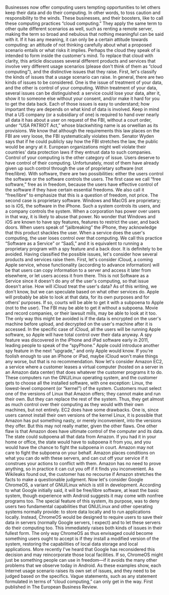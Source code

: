 Businesses now offer computing users tempting opportunities to let others keep their data and do their computing. In other words, to toss caution and responsibility to the winds. These businesses, and their boosters, like to call these computing practices “cloud computing.” They apply the same term to other quite different scenarios as well, such as renting a remote server, making the term so broad and nebulous that nothing meaningful can be said with it. If it has any meaning, it can only be a certain attitude towards computing: an attitude of not thinking carefully about what a proposed scenario entails or what risks it implies. Perhaps the cloud they speak of is intended to form inside the customer's mind. To replace that cloud with clarity, this article discusses several different products and services that involve very different usage scenarios (please don't think of them as “cloud computing”), and the distinctive issues that they raise. First, let's classify the kinds of issues that a usage scenario can raise. In general, there are two kinds of issues to be considered. One is the issue of treatment of your data, and the other is control of your computing. Within treatment of your data, several issues can be distinguished: a service could lose your data, alter it, show it to someone else without your consent, and/or make it hard for you to get the data back. Each of those issues is easy to understand; how important they are depends on what kind of data is involved. Keep in mind that a US company (or a subsidiary of one) is required to hand over nearly all data it has about a user on request of the FBI, without a court order, under “USA PATRIOT Act,” whose blackwhiting name is as orwellian as its provisions. We know that although the requirements this law places on the FBI are very loose, the FBI systematically violates them. Senator Wyden says that if he could publicly say how the FBI stretches the law, the public would be angry at it. European organizations might well violate their countries' data protection laws if they entrust data to such companies. Control of your computing is the other category of issue. Users deserve to have control of their computing. Unfortunately, most of them have already given up such control through the use of proprietary software (not free/libre). With software, there are two possibilities: either the users control the software or the software controls the users. The first case we call “free software,” free as in freedom, because the users have effective control of the software if they have certain essential freedoms. We also call it “free/libre” to emphasize that this is a question of freedom, not price. The second case is proprietary software. Windows and MacOS are proprietary; so is iOS, the software in the iPhone. Such a system controls its users, and a company controls the system. When a corporation has power over users in that way, it is likely to abuse that power. No wonder that Windows and iOS are known to have spy features, features to restrict the user, and back doors. When users speak of “jailbreaking” the iPhone, they acknowledge that this product shackles the user. When a service does the user's computing, the user loses control over that computing. We call this practice “Software as a Service” or “SaaS,” and it is equivalent to running a proprietary program with a spy feature and a back door. It is definitely to be avoided. Having classified the possible issues, let's consider how several products and services raise them. First, let's consider iCloud, a coming Apple service, whose functionality (according to advance information) will be that users can copy information to a server and access it later from elsewhere, or let users access it from there. This is not Software as a Service since it doesn't do any of the user's computing, so that issue doesn't arise. How will iCloud treat the user's data? As of this writing, we don't know, but we can speculate based on what other services do. Apple will probably be able to look at that data, for its own purposes and for others' purposes. If so, courts will be able to get it with a subpoena to Apple (not to the user). The FBI may be able to get it without a subpoena. Movie and record companies, or their lawsuit mills, may be able to look at it too. The only way this might be avoided is if the data is encrypted on the user's machine before upload, and decrypted on the user's machine after it is accessed. In the specific case of iCloud, all the users will be running Apple software, so Apple will have total control over their data anyway. A spy feature was discovered in the iPhone and iPad software early in 2011, leading people to speak of the “spyPhone.” Apple could introduce another spy feature in the next “upgrade,” and only Apple would know. If you're foolish enough to use an iPhone or iPad, maybe iCloud won't make things any worse, but that is no recommendation. Now let's consider Amazon EC2, a service where a customer leases a virtual computer (hosted on a server in an Amazon data center) that does whatever the customer programs it to do. These computers run the GNU/Linux operating system, and the customer gets to choose all the installed software, with one exception: Linux, the lowest-level component (or “kernel”) of the system. Customers must select one of the versions of Linux that Amazon offers; they cannot make and run their own. But they can replace the rest of the system. Thus, they get almost as much control over their computing as they would with their own machines, but not entirely. EC2 does have some drawbacks. One is, since users cannot install their own versions of the kernel Linux, it is possible that Amazon has put something nasty, or merely inconvenient, into the versions they offer. But this may not really matter, given the other flaws. One other flaw is that Amazon does have ultimate control of the computer and its data. The state could subpoena all that data from Amazon. If you had it in your home or office, the state would have to subpoena it from you, and you would have the chance to fight the subpoena in court. Amazon may not care to fight the subpoena on your behalf. Amazon places conditions on what you can do with these servers, and can cut off your service if it construes your actions to conflict with them. Amazon has no need to prove anything, so in practice it can cut you off if it finds you inconvenient. As Wikileaks found out, the customer has no recourse if Amazon stretches the facts to make a questionable judgment. Now let's consider Google ChromeOS, a variant of GNU/Linux which is still in development. According to what Google initially said, it will be free/libre software, at least the basic system, though experience with Android suggests it may come with nonfree programs too. The special feature of this system, its purpose, was to deny users two fundamental capabilities that GNU/Linux and other operating systems normally provide: to store data locally and to run applications locally. Instead, ChromeOS would be designed to require users to save their data in servers (normally Google servers, I expect) and to let these servers do their computing too. This immediately raises both kinds of issues in their fullest form. The only way ChromeOS as thus envisaged could become something users ought to accept is if they install a modified version of the system, restoring the capabilities of local data storage and local applications. More recently I've heard that Google has reconsidered this decision and may reincorporate those local facilities. If so, ChromeOS might just be something people can use in freedom—if it avoids the many other problems that we observe today in Android. As these examples show, each Internet usage scenario raises its own set of issues, and they need to be judged based on the specifics. Vague statements, such as any statement formulated in terms of “cloud computing,” can only get in the way. First published in The European Business Review.